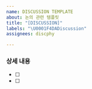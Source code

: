 ```yaml
---
name: DISCUSSION TEMPLATE
about: 논의 관련 템플릿
title: "[DISCUSSION]"
labels: "\U0001F4DADiscussion"
assignees: discphy

---
```


### 상세 내용

- [ ]
- [ ]
